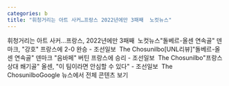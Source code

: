 ```yaml
---
categories: b
title: "휘청거리는 아트 사커…프랑스 2022년에만 3패째  노컷뉴스"
---
```

휘청거리는 아트 사커…프랑스, 2022년에만 3패째&nbsp;&nbsp;노컷뉴스"돌베르-올센 연속골" 덴마크, "강호" 프랑스에 2-0 완승 - 조선일보&nbsp;&nbsp;The Chosunilbo[UNL리뷰]"돌베르-올센 연속골" 덴마크 "음바페" 버틴 프랑스에 승리 - 조선일보&nbsp;&nbsp;The Chosunilbo"프랑스 상대 쐐기골" 올센, "이 팀이라면 안심할 수 있다" - 조선일보&nbsp;&nbsp;The ChosunilboGoogle 뉴스에서 전체 콘텐츠 보기